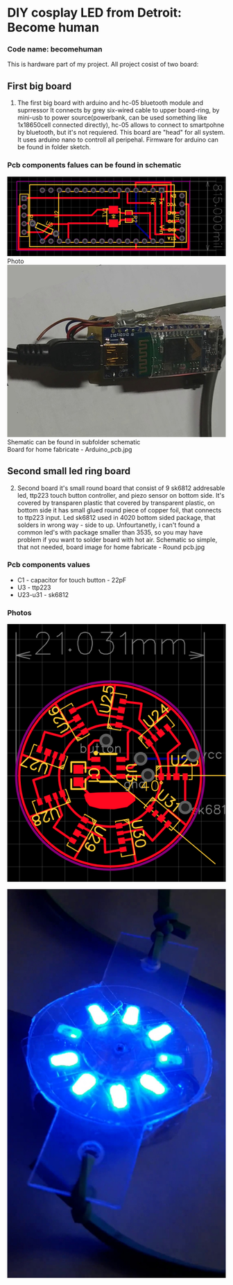 # DIY cosplay LED from Detroit: Become human
### Code name: becomehuman
 This is hardware part of my project. All project cosist of two board:
 ## First big board
 1. The first big board with arduino and hc-05 bluetooth module and suprressor
 It connects by grey six-wired cable to upper board-ring, by mini-usb to power source(powerbank, can be used something like 1x18650cell connected directly), hc-05 allows to connect to smartpohne by bluetooth, but it's not requiered. This board are "head" for all system. It uses arduino nano to controll all peripehal. Firmware for arduino can be found in folder sketch.
 ### Pcb components falues can be found in schematic
 ![Img](/img/big_board.png)
 Photo
 ![Img](/img/big_board_photo.jpg)
 Shematic can be found in subfolder schematic     
 Board for home fabricate - Arduino_pcb.jpg
## Second small led ring board
 2. Second board it's small round board that consist of 9 sk6812 addresable led, ttp223 touch button controller, and piezo sensor on bottom side. It's covered by transparen plastic that covered by transparent plastic, on bottom side it has small glued round piece of copper foil, that connects to ttp223 input. Led sk6812 used in 4020 bottom sided package, that solders in wrong way - side to up. Unfourtanetly, i can't found a common led's with package smaller than 3535, so you may have problem if you want to solder board with hot air. 
 Schematic so simple, that not needed, board image for home fabricate - Round pcb.jpg   
 ### Pcb components values
* C1 - capacitor for touch button - 22pF
* U3 - ttp223
* U23-u31 - sk6812    
### Photos
![Img](/img/ring_board.png)   
 
![Img](/img/photo_of_ring.jpg)     